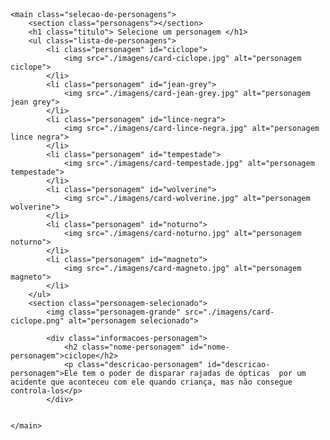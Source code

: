 <!DOCTYPE html>
<html lang="pt-BR">

<head>
    <meta charset="UTF-8">
    <meta http-equiv="X-UA-Compatible" content="IE=edge">
    <meta name="viewport" content="width=device-width, initial-scale=1.0">
    <title>Projeto X-men - Semana do Zero Ao Programador Contratado</title>
    <link rel="preconnect" href="https://fonts.googleapis.com">
    <link rel="preconnect" href="https://fonts.gstatic.com" crossorigin>
    <link href="https://fonts.googleapis.com/css2?family=Oxanium:wght@300;400;700&display=swap" rel="stylesheet">
</head>

<body>
    <header class="cabecalho"></header>

    <main class="selecao-de-personagens">
        <section class="personagens"></section>
        <h1 class="titulo"> Selecione um personagem </h1>
        <ul class="lista-de-personagens">
            <li class="personagem" id="ciclope">
                <img src="./imagens/card-ciclope.jpg" alt="personagem ciclope">
            </li>
            <li class="personagem" id="jean-grey">
                <img src="./imagens/card-jean-grey.jpg" alt="personagem jean grey">
            </li>
            <li class="personagem" id="lince-negra">
                <img src="./imagens/card-lince-negra.jpg" alt="personagem lince negra">
            </li>
            <li class="personagem" id="tempestade">
                <img src="./imagens/card-tempestade.jpg" alt="personagem tempestade">
            </li>
            <li class="personagem" id="wolverine">
                <img src="./imagens/card-wolverine.jpg" alt="personagem wolverine">
            </li>
            <li class="personagem" id="noturno">
                <img src="./imagens/card-noturno.jpg" alt="personagem noturno">
            </li>
            <li class="personagem" id="magneto">
                <img src="./imagens/card-magneto.jpg" alt="personagem magneto">
            </li>
        </ul>
        <section class="personagem-selecionado">
            <img class="personagem-grande" src="./imagens/card-ciclope.png" alt="personagem selecionado">

            <div class="informacoes-personagem">
                <h2 class="nome-personagem" id="nome-personagem">ciclope</h2>
                <p class="descricao-personagem" id="descricao-personagem">Ele tem o poder de disparar rajadas de ópticas  por um acidente que aconteceu com ele quando criança, mas não consegue controla-los</p>
            </div>


    </main>
</body>

</html>
